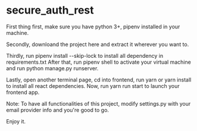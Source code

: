 # secure_auth_rest

First thing first, make sure you have python 3+, pipenv installed in your machine.

Secondly, downloand the project here and extract it wherever you want to.

Thirdly, run pipenv install --skip-lock to install all dependency in requirements.txt
After that, run pipenv shell to activate your virtual machine and run python manage.py runserver.

Lastly, open another terminal page, cd into frontend, run yarn or yarn install to install all react dependencies. Now, run yarn run start to launch your frontend app.

Note: To have all functionalities of this project, modify settings.py with your email provider info and you're good to go.

Enjoy it.
